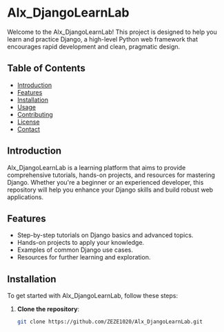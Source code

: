 # Alx_DjangoLearnLab

Welcome to the Alx_DjangoLearnLab! This project is designed to help you learn and practice Django, a high-level Python web framework that encourages rapid development and clean, pragmatic design.

## Table of Contents

- [Introduction](#introduction)
- [Features](#features)
- [Installation](#installation)
- [Usage](#usage)
- [Contributing](#contributing)
- [License](#license)
- [Contact](#contact)

## Introduction

Alx_DjangoLearnLab is a learning platform that aims to provide comprehensive tutorials, hands-on projects, and resources for mastering Django. Whether you're a beginner or an experienced developer, this repository will help you enhance your Django skills and build robust web applications.

## Features

- Step-by-step tutorials on Django basics and advanced topics.
- Hands-on projects to apply your knowledge.
- Examples of common Django use cases.
- Resources for further learning and exploration.

## Installation

To get started with Alx_DjangoLearnLab, follow these steps:

1. **Clone the repository**:

   ```bash
   git clone https://github.com/ZEZE1020/Alx_DjangoLearnLab.git
